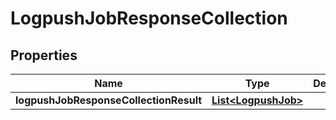 # LogpushJobResponseCollection

## Properties
Name | Type | Description | Notes
------------ | ------------- | ------------- | -------------
**logpushJobResponseCollectionResult** | [**List&lt;LogpushJob&gt;**](LogpushJob.md) |  |  [optional]
